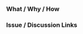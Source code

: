 ### What / Why / How

<!-- What is this PR trying to accomplish? Why? How is it implemented? -->

### Issue / Discussion Links

<!-- If there's a relevant issue or discussion, on Linear, GitHub, Slack etc, reference it here. -->

<!--
## CONNECTOR REGISTRY UPDATES REQUIRED DOCS LABELS

Note: All connector features must be documented on ddn-docs.

> **To have your connector update PR approved you MUST add ONE of these labels:**
   - `docs-updated`
   - `docs-not-required`
-->
